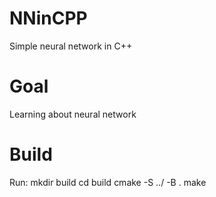 # NNinCPP
Simple neural network in C++

# Goal
Learning about neural network

# Build
Run:
mkdir build
cd build
cmake -S ../ -B .
make
